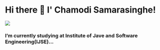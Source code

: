 <h1> Hi there 👋 I' Chamodi Samarasinghe!</h1>
<img align="center" src="https://readme-typing-svg.herokuapp.com?size=32&vCenter=true&width=760&lines=Welcome+to+my+GitHub+Profile.">

<h3 >I’m currently studying at Institute of Jave and Software Engineering(IJSE)...</h3>


[linkedin-shield]: https://img.shields.io/badge/-LinkedIn-black.svg?style=for-the-badge&logo=linkedin&colorB=555
[linkedin-url]:https://www.linkedin.com/in/chamodi-samarasinghe-a58188217




<!--
**chamodisamarasinghe/chamodisamarasinghe** is a ✨ _special_ ✨ repository because its `README.md` (this file) appears on your GitHub profile.

Here are some ideas to get you started:

- 🔭 I’m currently working on ...
- 🌱 I’m currently studying at Institute of Jave and Software Engineering(IJSE)...
- 👯 I’m looking to collaborate on ...
- 🤔 I’m looking for help with ...
- 💬 Ask me about ...
- 📫 How to reach me: ...
- 😄 Pronouns: ...
- ⚡ Fun fact: ...
-->
